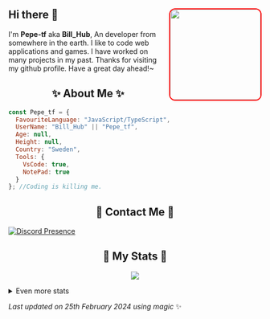 ## Hi there 👋 <img align="right" style="border: 2px solid red; border-radius: 12px;" src="https://cdn.discordapp.com/avatars/640512148786642947/bc5d72c0543cc2dd0a5b2ec1c869d285.png" width="180" />
  I'm **Pepe-tf** aka **Bill_Hub**, An developer from somewhere in the earth. I like to code web applications and games. I have worked on many projects in my past. Thanks for visiting my github profile. Have a great day ahead!~
  
  <h2 align="center">✨ About Me ✨</h2>
  
  ```js
  const Pepe_tf = {
    FavouriteLanguage: "JavaScript/TypeScript",
    UserName: "Bill_Hub" || "Pepe_tf",
    Age: null,
    Height: null,
    Country: "Sweden",
    Tools: {
      VsCode: true,
      NotePad: true
    }
  }; //Coding is killing me.
  
```
  
  <h2 align="center">💬 Contact Me 💬</h2>
  
  [![Discord Presence](https://lanyard.cnrad.dev/api/640512148786642947)](https://discord.com/users/640512148786642947)
  
  <h2 align="center">🚀 My Stats 🚀</h2>
  <p align="center">
      <img src="https://github-readme-streak-stats.herokuapp.com/?user=Pepe-tf&theme=tokyonight" />
  </p>
  <details>
      <summary>
          Even more stats
      </summary>
      <br />
      <p align="center">
          <img src="https://github-profile-trophy.vercel.app/?username=Pepe-tf&theme=dracula" />
      </p>
      <p align="center">
          <img src="https://github-readme-stats.vercel.app/api?username=Pepe-tf&theme=tokyonight&count_private=true&show_icons=true&include_all_commits=true" />
      </p>
      <p align="center">
          <img src="https://github-readme-stats.vercel.app/api/top-langs/?username=stuyy&layout=compact&theme=dark" />
      </p>
  </details>
  
  <!-- Last updated on Sun Feb 25 2024 01:27:25 GMT+0100 (Central European Standard Time) ;-;-->
  <i>Last updated on 25th February 2024 using magic</i> ✨ 